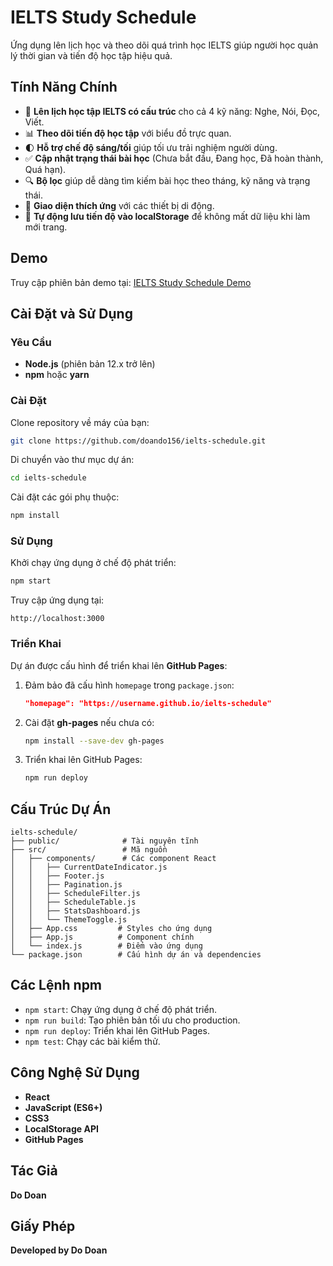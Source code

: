 
# IELTS Study Schedule

Ứng dụng lên lịch học và theo dõi quá trình học IELTS giúp người học quản lý thời gian và tiến độ học tập hiệu quả.

## Tính Năng Chính
- 📅 **Lên lịch học tập IELTS có cấu trúc** cho cả 4 kỹ năng: Nghe, Nói, Đọc, Viết.
- 📊 **Theo dõi tiến độ học tập** với biểu đồ trực quan.
- 🌓 **Hỗ trợ chế độ sáng/tối** giúp tối ưu trải nghiệm người dùng.
- ✅ **Cập nhật trạng thái bài học** (Chưa bắt đầu, Đang học, Đã hoàn thành, Quá hạn).
- 🔍 **Bộ lọc** giúp dễ dàng tìm kiếm bài học theo tháng, kỹ năng và trạng thái.
- 📱 **Giao diện thích ứng** với các thiết bị di động.
- 💾 **Tự động lưu tiến độ vào localStorage** để không mất dữ liệu khi làm mới trang.

## Demo
Truy cập phiên bản demo tại: [IELTS Study Schedule Demo](https://doando156.github.io/ielts-schedule/)

## Cài Đặt và Sử Dụng

### Yêu Cầu
- **Node.js** (phiên bản 12.x trở lên)
- **npm** hoặc **yarn**

### Cài Đặt
Clone repository về máy của bạn:

```bash
git clone https://github.com/doando156/ielts-schedule.git
```

Di chuyển vào thư mục dự án:

```bash
cd ielts-schedule
```

Cài đặt các gói phụ thuộc:

```bash
npm install
```

### Sử Dụng
Khởi chạy ứng dụng ở chế độ phát triển:

```bash
npm start
```

Truy cập ứng dụng tại:

```
http://localhost:3000
```

### Triển Khai
Dự án được cấu hình để triển khai lên **GitHub Pages**:

1. Đảm bảo đã cấu hình `homepage` trong `package.json`:

   ```json
   "homepage": "https://username.github.io/ielts-schedule"
   ```

2. Cài đặt **gh-pages** nếu chưa có:

   ```bash
   npm install --save-dev gh-pages
   ```

3. Triển khai lên GitHub Pages:

   ```bash
   npm run deploy
   ```

## Cấu Trúc Dự Án
```
ielts-schedule/
├── public/              # Tài nguyên tĩnh
├── src/                 # Mã nguồn
│   ├── components/      # Các component React
│   │   ├── CurrentDateIndicator.js
│   │   ├── Footer.js
│   │   ├── Pagination.js
│   │   ├── ScheduleFilter.js
│   │   ├── ScheduleTable.js
│   │   ├── StatsDashboard.js
│   │   └── ThemeToggle.js
│   ├── App.css         # Styles cho ứng dụng
│   ├── App.js          # Component chính
│   └── index.js        # Điểm vào ứng dụng
└── package.json        # Cấu hình dự án và dependencies
```

## Các Lệnh npm
- `npm start`: Chạy ứng dụng ở chế độ phát triển.
- `npm run build`: Tạo phiên bản tối ưu cho production.
- `npm run deploy`: Triển khai lên GitHub Pages.
- `npm test`: Chạy các bài kiểm thử.

## Công Nghệ Sử Dụng
- **React**
- **JavaScript (ES6+)**
- **CSS3**
- **LocalStorage API**
- **GitHub Pages**

## Tác Giả
**Do Doan**

## Giấy Phép
**Developed by Do Doan**
